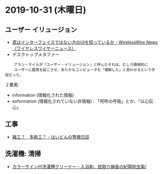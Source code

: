 # 2019-10-31 (木曜日)

## ユーザー イリュージョン

- [君はインターフェイスではない方のUIを知っているか - WirelessWire News（ワイヤレスワイヤーニュース）](https://wirelesswire.jp/2019/06/71052/)
- デスクトップメタファー

~~~
    アラン・ケイらが「ユーザー・イリュージョン」と呼んだそれは、むしろ積極的に
    ユーザーに錯覚を起こさせ、あたかもコンピュータを「理解した」と思わせるという手段だった。
~~~

２要素:

- information (情報化された情報)
- exformation (情報化されていない非情報) : 「阿吽の呼吸」とか、「以心伝心」


## 工事

- [雑工？　多能工？ - はいどんの警備日誌](https://ameblo.jp/mg-haydn/entry-11721272168.html)

## 洗濯機: 清掃

- [カラーサイン付洗濯槽クリーナー - 入浴剤、蚊取り線香の紀陽除虫菊/](http://kiyou-jochugiku.co.jp/kankyo/cleaning_agent/k-7079.html)
